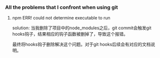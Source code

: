 ### All the problems that I confront when using git

1. npm ERR! could not determine executable to run

   solution: 当我删除了项目中的node_modules之后，git commit会触发git hooks钩子，结果相应的钩子函数被删掉了，导致这个报错。

   最终将hooks钩子删除解决这个问题。对于git hooks后续会有对应的文档说明。